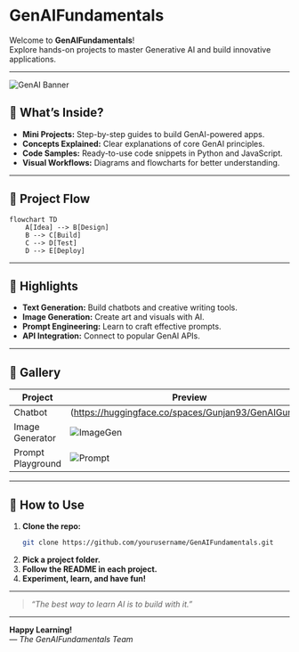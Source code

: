 # GenAIFundamentals
Welcome to **GenAIFundamentals**!  
Explore hands-on projects to master Generative AI and build innovative applications.

---

![GenAI Banner](https://images.unsplash.com/photo-1506744038136-46273834b3fb?auto=format&fit=crop&w=800&q=80)

## 🚀 What’s Inside?

- **Mini Projects:** Step-by-step guides to build GenAI-powered apps.
- **Concepts Explained:** Clear explanations of core GenAI principles.
- **Code Samples:** Ready-to-use code snippets in Python and JavaScript.
- **Visual Workflows:** Diagrams and flowcharts for better understanding.

---

## 🧭 Project Flow

```mermaid
flowchart TD
    A[Idea] --> B[Design]
    B --> C[Build]
    C --> D[Test]
    D --> E[Deploy]
```

---

## 🌟 Highlights

- **Text Generation:** Build chatbots and creative writing tools.
- **Image Generation:** Create art and visuals with AI.
- **Prompt Engineering:** Learn to craft effective prompts.
- **API Integration:** Connect to popular GenAI APIs.

---

## 📸 Gallery

| Project            | Preview                                  |
|--------------------|------------------------------------------|
| Chatbot            |    (https://huggingface.co/spaces/Gunjan93/GenAIGunjan) |
| Image Generator    | ![ImageGen](https://img.icons8.com/ios/50/000000/image.png)  |
| Prompt Playground  | ![Prompt](https://img.icons8.com/ios/50/000000/keyboard.png) |

---

## 📝 How to Use

1. **Clone the repo:**  
   ```bash
   git clone https://github.com/yourusername/GenAIFundamentals.git
   ```
2. **Pick a project folder.**
3. **Follow the README in each project.**
4. **Experiment, learn, and have fun!**

---

> _“The best way to learn AI is to build with it.”_

---

**Happy Learning!**  
*— The GenAIFundamentals Team*
